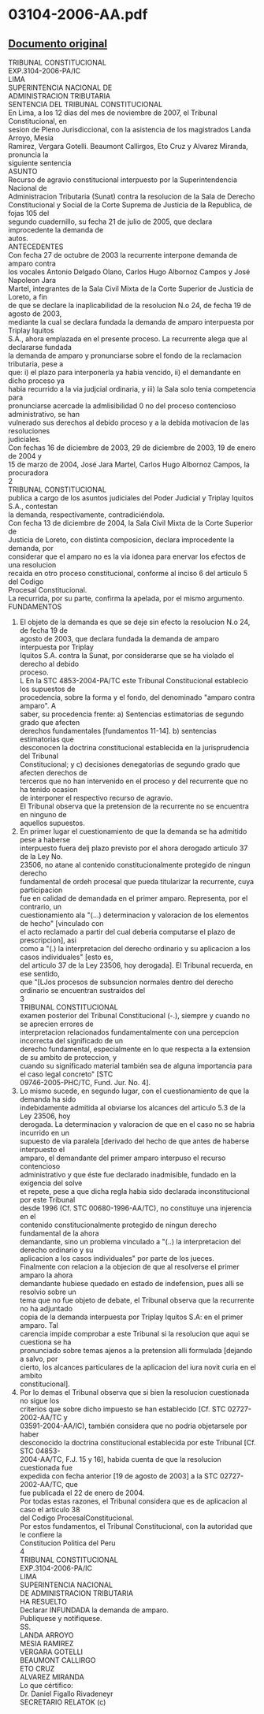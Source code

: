
03104-2006-AA.pdf
=================
  
[Documento original](https://tc.gob.pe/jurisprudencia/2008/03104-2006-AA.pdf)  
---  
TRIBUNAL CONSTITUCIONAL  
EXP.3104-2006-PA/IC  
LIMA  
SUPERINTENCIA NACIONAL DE  
ADMINISTRACION TRIBUTARIA  
SENTENCIA DEL TRIBUNAL CONSTITUCIONAL  
En Lima, a los 12 dias del mes de noviembre de 2007, el Tribunal Constitucional, en  
sesion de Pleno Jurisdiccional, con la asistencia de los magistrados Landa Arroyo, Mesia  
Ramirez, Vergara Gotelli. Beaumont Callirgos, Eto Cruz y Alvarez Miranda, pronuncia la  
siguiente sentencia  
ASUNTO  
Recurso de agravio constitucional interpuesto por la Superintendencia Nacional de  
Administracion Tributaria (Sunat) contra la resolucion de la Sala de Derecho  
Constitucional y Social de la Corte Suprema de Justicia de la Republica, de fojas 105 del  
segundo cuadernillo, su fecha 21 de julio de 2005, que declara improcedente la demanda de  
autos.  
ANTECEDENTES  
Con fecha 27 de octubre de 2003 la recurrente interpone demanda de amparo contra  
los vocales Antonio Delgado Olano, Carlos Hugo Albornoz Campos y José Napoleon Jara  
Martel, integrantes de la Sala Civil Mixta de la Corte Superior de Justicia de Loreto, a fin  
de que se declare la inaplicabilidad de la resolucion N.o 24, de fecha 19 de agosto de 2003,  
mediante la cual se declara fundada la demanda de amparo interpuesta por Triplay Iquitos  
S.A., ahora emplazada en el presente proceso. La recurrente alega que al declararse fundada  
la demanda de amparo y pronunciarse sobre el fondo de la reclamacion tributaria, pese a  
que: i) el plazo para interponerla ya habia vencido, ii) el demandante en dicho proceso ya  
habia recurrido a la via judjcial ordinaria, y iii) la Sala solo tenia competencia para  
pronunciarse acercade la admlisibilidad 0 no del proceso contencioso administrativo, se han  
vulnerado sus derechos al debido proceso y a la debida motivacion de las resoluciones  
judiciales.  
Con fechas 16 de diciembre de 2003, 29 de diciembre de 2003, 19 de enero de 2004 y  
15 de marzo de 2004, José Jara Martel, Carlos Hugo Albornoz Campos, la procuradora  
2  
TRIBUNAL CONSTITUCIONAL  
publica a cargo de los asuntos judiciales del Poder Judicial y Triplay Iquitos S.A., contestan  
la demanda, respectivamente, contradiciéndola.  
Con fecha 13 de diciembre de 2004, la Sala Civil Mixta de la Corte Superior de  
Justicia de Loreto, con distinta composicion, declara improcedente la demanda, por  
considerar que el amparo no es la via idonea para enervar los efectos de una resolucion  
recaida en otro proceso constitucional, conforme al inciso 6 del articulo 5 del Codigo  
Procesal Constitucional.  
La recurrida, por su parte, confirma la apelada, por el mismo argumento.  
FUNDAMENTOS  
1. El objeto de la demanda es que se deje sin efecto la resolucion N.o 24, de fecha 19 de  
agosto de 2003, que declara fundada la demanda de amparo interpuesta por Triplay  
Iquitos S.A. contra la Sunat, por considerarse que se ha violado el derecho al debido  
proceso.  
L En la STC 4853-2004-PA/TC este Tribunal Constitucional establecio los supuestos de  
procedencia, sobre la forma y el fondo, del denominado "amparo contra amparo". A  
saber, su procedencia frente: a) Sentencias estimatorias de segundo grado que afecten  
derechos fundamentales [fundamentos 11-14]. b) sentencias estimatorias que  
desconocen la doctrina constitucional establecida en la jurisprudencia del Tribunal  
Constitucional; y c) decisiones denegatorias de segundo grado que afecten derechos de  
terceros que no han intervenido en el proceso y del recurrente que no ha tenido ocasion  
de interponer el respectivo recurso de agravio.  
El Tribunal observa que la pretension de la recurrente no se encuentra en ninguno de  
aquellos supuestos.  
3. En primer lugar el cuestionamiento de que la demanda se ha admitido pese a haberse  
interpuesto fuera delj plazo previsto por el ahora derogado articulo 37 de la Ley No.  
23506, no atane al contenido constitucionalmente protegido de ningun derecho  
fundamental de ordeh procesal que pueda titularizar la recurrente, cuya participacion  
fue en calidad de demandada en el primer amparo. Representa, por el contrario, un  
cuestionamiento ala "(...) determinacion y valoracion de los elementos de hecho" [vinculado con  
el acto reclamado a partir del cual deberia computarse el plazo de prescripcion], asi  
como a "(.) la interpretacion del derecho ordinario y su aplicacion a los casos individuales" [esto es,  
del articulo 37 de la Ley 23506, hoy derogada]. El Tribunal recuerda, en ese sentido,  
que "[LJos procesos de subsuncion normales dentro del derecho ordinario se encuentran sustraidos del  
3  
TRIBUNAL CONSTITUCIONAL  
examen posterior del Tribunal Constitucional (-.), siempre y cuando no se aprecien errores de  
interpretacion relacionados fundamentalmente con una percepcion incorrecta del significado de un  
derecho fundamental, especialmente en lo que respecta a la extension de su ambito de proteccion, y  
cuando su significado material también sea de alguna importancia para el caso legal concreto" [STC  
09746-2005-PHC/TC, Fund. Jur. No. 4].  
4. Lo mismo sucede, en segundo lugar, con el cuestionamiento de que la demanda ha sido  
indebidamente admitida al obviarse los alcances del articulo 5.3 de la Ley 23506, hoy  
derogada. La determinacion y valoracion de que en el caso no se habria incurrido en un  
supuesto de via paralela [derivado del hecho de que antes de haberse interpuesto el  
amparo, el demandante del primer amparo interpuso el recurso contencioso  
administrativo y que éste fue declarado inadmisible, fundado en la exigencia del solve  
et repete, pese a que dicha regla habia sido declarada inconstitucional por este Tribunal  
desde 1996 (Cf. STC 00680-1996-AA/TC), no constituye una injerencia en el  
contenido constitucionalmente protegido de ningun derecho fundamental de la ahora  
demandante, sino un problema vinculado a "(..) la interpretacion del derecho ordinario y su  
aplicacion a los casos individuales" por parte de los jueces.  
Finalmente con relacion a la objecion de que al resolverse el primer amparo la ahora  
demandante hubiese quedado en estado de indefension, pues alli se resolvio sobre un  
tema que no fue objeto de debate, el Tribunal observa que la recurrente no ha adjuntado  
copia de la demanda interpuesta por Triplay Iquitos S.A: en el primer amparo. Tal  
carencia impide comprobar a este Tribunal si la resolucion que aqui se cuestiona se ha  
pronunciado sobre temas ajenos a la pretension alli formulada [dejando a salvo, por  
cierto, los alcances particulares de la aplicacion del iura novit curia en el ambito  
constitucional].  
6. Por lo demas el Tribunal observa que si bien la resolucion cuestionada no sigue los  
criterios que sobre dicho impuesto se han establecido [Cf. STC 02727-2002-AA/TC y  
03591-2004-AA/IC), también considera que no podria objetarsele por haber  
desconocido la doctrina constitucional establecida por este Tribunal [Cf. STC 04853-  
2004-AA/TC, F.J. 15 y 16], habida cuenta de que la resolucion cuestionada fue  
expedida con fecha anterior [19 de agosto de 2003] a la STC 02727-2002-AA/TC, que  
fue publicada el 22 de enero de 2004.  
Por todas estas razones, el Tribunal considera que es de aplicacion al caso el articulo 38  
del Codigo ProcesalConstitucional.  
Por estos fundamentos, el Tribunal Constitucional, con la autoridad que le confiere la  
Constitucion Politica del Peru  
4  
TRIBUNAL CONSTITUCIONAL  
EXP.3104-2006-PA/IC  
LIMA  
SUPERINTENCIA NACIONAL  
DE ADMINISTRACION TRIBUTARIA  
HA RESUELTO  
Declarar INFUNDADA la demanda de amparo.  
Publiquese y notifiquese.  
SS.  
LANDA ARROYO  
MESIA RAMIREZ  
VERGARA GOTELLI  
BEAUMONT CALLIRGO  
ETO CRUZ  
ALVAREZ MIRANDA  
Lo que cértifico:  
Dr. Daniel Figallo Rivadeneyr  
SECRETARIO RELATOK (c)